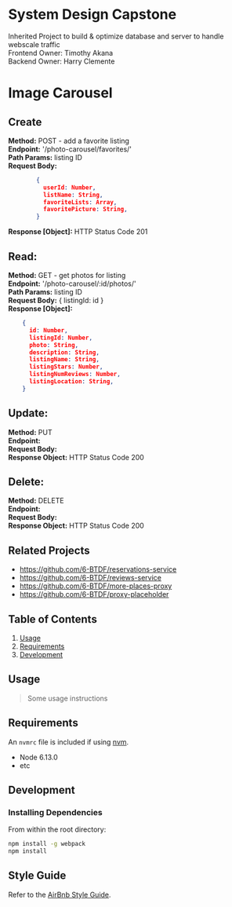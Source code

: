# System Design Capstone

 Inherited Project to build & optimize database and server to handle webscale traffic\
 Frontend Owner: Timothy Akana\
 Backend Owner: Harry Clemente


# Image Carousel

## Create
**Method:** POST - add a favorite listing\
**Endpoint:** '/photo-carousel/favorites/'\
**Path Params:** listing ID\
**Request Body:** 

```JSON
        {
          userId: Number,
          listName: String,
          favoriteLists: Array,
          favoritePicture: String,
        }
```

**Response [Object]:** HTTP Status Code 201

## Read:
**Method:** GET - get photos for listing\
**Endpoint:** '/photo-carousel/:id/photos/'\
**Path Params:** listing ID\
**Request Body:** { listingId: id }\
**Response [Object]:** 

```JSON
    {
      id: Number,
      listingId: Number,
      photo: String,
      description: String,
      listingName: String,
      listingStars: Number,
      listingNumReviews: Number,
      listingLocation: String,
    }
```

## Update:
**Method:** PUT\
**Endpoint:** \
**Request Body:** \
**Response Object:** HTTP Status Code 200

## Delete:
**Method:** DELETE\
**Endpoint:** \
**Request Body:** \
**Response Object:** HTTP Status Code 200

## Related Projects

  - https://github.com/6-BTDF/reservations-service
  - https://github.com/6-BTDF/reviews-service
  - https://github.com/6-BTDF/more-places-proxy
  - https://github.com/6-BTDF/proxy-placeholder

## Table of Contents

1. [Usage](#Usage)
1. [Requirements](#requirements)
1. [Development](#development)

## Usage

> Some usage instructions

## Requirements

An `nvmrc` file is included if using [nvm](https://github.com/creationix/nvm).

- Node 6.13.0
- etc

## Development

### Installing Dependencies

From within the root directory:

```sh
npm install -g webpack
npm install
```

## Style Guide
Refer to the [AirBnb Style Guide](https://github.com/airbnb/javascript).

